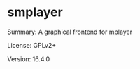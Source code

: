 # smplayer

Summary:        A graphical frontend for mplayer

License:        GPLv2+

Version:        16.4.0
